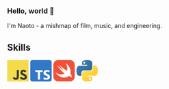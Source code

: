 ### Hello, world 👋

I'm Naoto - a mishmap of film, music, and engineering.

Skills
--- 
<img src="assets/JS.svg" alt="drawing" width="50"/> <img src="assets/TypeScript.svg" alt="drawing" width="50"/>
<img src="assets/Swift.svg" alt="drawing" width="50"/> <img src="assets/Python.svg" alt="drawing" width="50"/>

<!--
**otoaneba/otoaneba** is a ✨ _special_ ✨ repository because its `README.md` (this file) appears on your GitHub profile.

Here are some ideas to get you started:

- 🔭 I’m currently working on ...
- 🌱 I’m currently learning ...
- 👯 I’m looking to collaborate on ...
- 🤔 I’m looking for help with ...
- 💬 Ask me about ...
- 📫 How to reach me: ...
- 😄 Pronouns: ...
- ⚡ Fun fact: ...
-->
